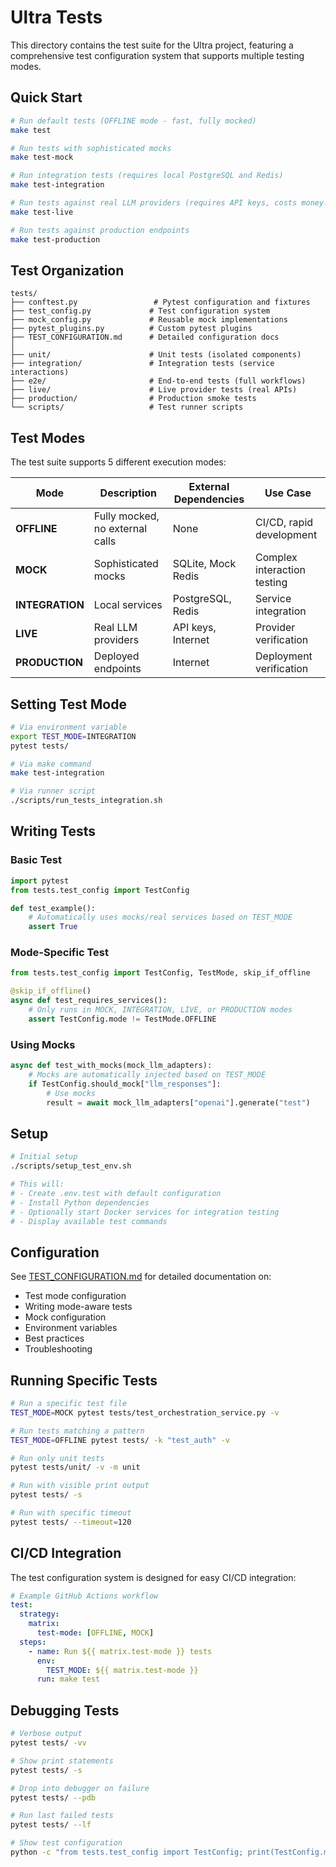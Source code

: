 # Ultra Tests

This directory contains the test suite for the Ultra project, featuring a comprehensive test configuration system that supports multiple testing modes.

## Quick Start

```bash
# Run default tests (OFFLINE mode - fast, fully mocked)
make test

# Run tests with sophisticated mocks
make test-mock

# Run integration tests (requires local PostgreSQL and Redis)
make test-integration  

# Run tests against real LLM providers (requires API keys, costs money!)
make test-live

# Run tests against production endpoints
make test-production
```

## Test Organization

```
tests/
├── conftest.py                 # Pytest configuration and fixtures
├── test_config.py             # Test configuration system
├── mock_config.py             # Reusable mock implementations  
├── pytest_plugins.py          # Custom pytest plugins
├── TEST_CONFIGURATION.md      # Detailed configuration docs
│
├── unit/                      # Unit tests (isolated components)
├── integration/               # Integration tests (service interactions)
├── e2e/                       # End-to-end tests (full workflows)
├── live/                      # Live provider tests (real APIs)
├── production/                # Production smoke tests
└── scripts/                   # Test runner scripts
```

## Test Modes

The test suite supports 5 different execution modes:

| Mode | Description | External Dependencies | Use Case |
|------|-------------|----------------------|----------|
| **OFFLINE** | Fully mocked, no external calls | None | CI/CD, rapid development |
| **MOCK** | Sophisticated mocks | SQLite, Mock Redis | Complex interaction testing |
| **INTEGRATION** | Local services | PostgreSQL, Redis | Service integration |
| **LIVE** | Real LLM providers | API keys, Internet | Provider verification |
| **PRODUCTION** | Deployed endpoints | Internet | Deployment verification |

## Setting Test Mode

```bash
# Via environment variable
export TEST_MODE=INTEGRATION
pytest tests/

# Via make command  
make test-integration

# Via runner script
./scripts/run_tests_integration.sh
```

## Writing Tests

### Basic Test
```python
import pytest
from tests.test_config import TestConfig

def test_example():
    # Automatically uses mocks/real services based on TEST_MODE
    assert True
```

### Mode-Specific Test
```python
from tests.test_config import TestConfig, TestMode, skip_if_offline

@skip_if_offline()
async def test_requires_services():
    # Only runs in MOCK, INTEGRATION, LIVE, or PRODUCTION modes
    assert TestConfig.mode != TestMode.OFFLINE
```

### Using Mocks
```python
async def test_with_mocks(mock_llm_adapters):
    # Mocks are automatically injected based on TEST_MODE
    if TestConfig.should_mock["llm_responses"]:
        # Use mocks
        result = await mock_llm_adapters["openai"].generate("test")
```

## Setup

```bash
# Initial setup
./scripts/setup_test_env.sh

# This will:
# - Create .env.test with default configuration
# - Install Python dependencies
# - Optionally start Docker services for integration testing
# - Display available test commands
```

## Configuration

See [TEST_CONFIGURATION.md](./TEST_CONFIGURATION.md) for detailed documentation on:
- Test mode configuration
- Writing mode-aware tests
- Mock configuration
- Environment variables
- Best practices
- Troubleshooting

## Running Specific Tests

```bash
# Run a specific test file
TEST_MODE=MOCK pytest tests/test_orchestration_service.py -v

# Run tests matching a pattern
TEST_MODE=OFFLINE pytest tests/ -k "test_auth" -v

# Run only unit tests
pytest tests/unit/ -v -m unit

# Run with visible print output
pytest tests/ -s

# Run with specific timeout
pytest tests/ --timeout=120
```

## CI/CD Integration

The test configuration system is designed for easy CI/CD integration:

```yaml
# Example GitHub Actions workflow
test:
  strategy:
    matrix:
      test-mode: [OFFLINE, MOCK]
  steps:
    - name: Run ${{ matrix.test-mode }} tests
      env:
        TEST_MODE: ${{ matrix.test-mode }}
      run: make test
```

## Debugging Tests

```bash
# Verbose output
pytest tests/ -vv

# Show print statements
pytest tests/ -s

# Drop into debugger on failure
pytest tests/ --pdb

# Run last failed tests
pytest tests/ --lf

# Show test configuration
python -c "from tests.test_config import TestConfig; print(TestConfig.mode)"
```